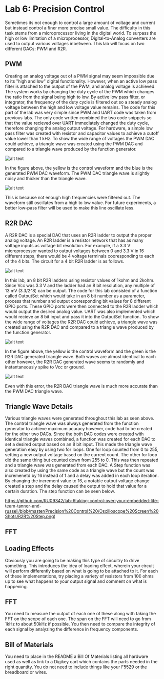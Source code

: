 # Lab 6: Precision Control

Sometimes its not enough to control a large amount of voltage and current but instead control a finer more precise small value. The difficulty in this task stems from a microprocessor living in the digital world. To surpass the high or low limitation of a microprocessor, Digital-to-Analog converters are used to output various voltages inbetween. This lab will focus on two different DACs: PWM and R2R. 

## PWM

Creating an analog voltage out of a PWM signal may seem impossible due to its "high and low" digital functionality. However, when an active low pass filter is attached to the output of the PWM, and analog voltage is achieved. The system works by changing the duty cycle of the PWM which changes the ratio from the signal being high to low. By active low pass filter, or integrator, the frequency of the duty cycle is filtered out so a steady analog voltage between the high and low voltage value remains. The code for this part of the lab was very simple since PWM and UART code was taken from previous labs. The only code written combined the two code snippets so that the value recieved over UART immediately changed the duty cycle, therefore changing the analog output voltage. For hardware, a simple low pass filter was created with resistor and capacitor values to achieve a cutoff value lower than 1 kHz. To show the wide range of voltages the PWM DAC could achieve, a triangle wave was created using the PWM DAC and compared to a triangle wave produced by the function generator.

![alt text](https://github.com/RU09342/lab-6taking-control-over-your-embedded-life-team-tanner-and-russell/blob/master/Precision%20Control%20/Oscilloscope%20Screen%20Shots/PWM%20Triangle%20Wave.png)

In the figure above, the yellow is the control waveform and the blue is the generated PWM DAC waveform. The PWM DAC triangle wave is slightly noisy and thicker than the triangle wave. 

![alt text](https://github.com/RU09342/lab-6taking-control-over-your-embedded-life-team-tanner-and-russell/blob/master/Precision%20Control%20/Oscilloscope%20Screen%20Shots/PWM%20Triangle%20Wave%20Zoom.png)

This is because not enough high frequencies were filtered out. The waveform still oscillates from a high to low value. For future experiments, a better low-pass filter will be used to make this line oscillate less.

## R2R DAC

A R2R DAC is a special DAC that uses an R2R ladder to output the proper analog voltage. An R2R ladder is a resistor network that has as many voltage inputs as voltage bit resolution. For example, if a 3.3 V microprocessor wanted to output voltages between 0 and 3.3 V in 16 different steps, there would be 4 voltage terminals cooresponding to each of the 4 bits. The circuit for a 4 bit R2R ladder is as follows.

![alt text](https://github.com/RU09342/lab-6taking-control-over-your-embedded-life-team-tanner-and-russell/blob/master/Precision%20Control%20/R2R%20DAC/R2R%20ladder.png)

In this lab, an 8 bit R2R ladders using resistor values of 1kohm and 2kohm. Since Vcc was 3.3 V and the ladder had an 8 bit resolution, any multiple of 13 mV (3.3/2^8) can be output. The code for this lab consisted of a function called OutputSet which would take in an 8 bit number as a parameter, process that number and output cooresponding bit values for 8 different GPIO ports. These GPIO ports were then connected to the R2R ladder which would output the desired analog value. UART was also implemented which would recieve an 8 bit input and pass it into the OutputSet function. To show the wide range of voltages the R2R DAC could achieve, a triangle wave was created using the R2R DAC and compared to a triangle wave produced by the function generator.

![alt text](https://github.com/RU09342/lab-6taking-control-over-your-embedded-life-team-tanner-and-russell/blob/master/Precision%20Control%20/Oscilloscope%20Screen%20Shots/R2R%20Triangle%20Wave.png)

In the figure above, the yellow is the control waveform and the green is the R2R DAC generated triangle wave. Both waves are almost identical to each other however, the R2R DAC generated wave seems to randomly and instantaneously spike to Vcc or ground.

![alt text](https://github.com/RU09342/lab-6taking-control-over-your-embedded-life-team-tanner-and-russell/blob/master/Precision%20Control%20/Oscilloscope%20Screen%20Shots/R2R%20Triangle%20Wave%20Zoom.png)

Even with this error, the R2R DAC triangle wave is much more accurate than the PWM DAC triangle wave. 

## Triangle Wave Details

Various triangle waves were generated throughout this lab as seen above. The control triangle wave was always generated from the function generator to achieve maximum acuracy however, code had to be created for the other two DACs. Since the both DAC codes were created with identical triangle waves combined, a function was created for each DAC to set a desired output based on an 8 bit input. This made the triangle wave generation easy by using two for loops. One for loop counted from 0 to 255, setting a new output voltage based on the current count. The other for loop did the same thing but counted down from 255 to 0. This was then repeated and a triangle wave was generated from each DAC. A Step function was also created by using the same code as a triangle wave but the count was incremenetd by 16 instead of 1 and a delay was added in each loop iteration. By changing the increment value to 16, a notable output voltage change created a step and the delay caused the output to hold that value for a certain duration. The step function can be seen below.

https://github.com/RU09342/lab-6taking-control-over-your-embedded-life-team-tanner-and-russell/blob/master/Precision%20Control%20/Oscilloscope%20Screen%20Shots/R2R%20Step.png)

## FFT


## Loading Effects
Obviously you are going to be making this type of circuitry to drive something. This introduces the idea of loading effect, wherein your circuit will perform differently based on what is going to be attached to it. For each of these implementations, try placing a variety of resistors from 100 ohms up to see what happens to your output signal and comment on what is happening.

## FFT
You need to measure the output of each one of these along with taking the FFT on the scope of each one. The span on the FFT will need to go from 1kHz to about 50kHz if possible. You then need to compare the integrity of each signal by analyzing the difference in frequency components.

## Bill of Materials
You need to place in the README a Bill Of Materials listing all hardware used as well as link to a Digikey cart which contains the parts needed in the right quantity. You do not need to include things like your F5529 or the breadboard or wires.
